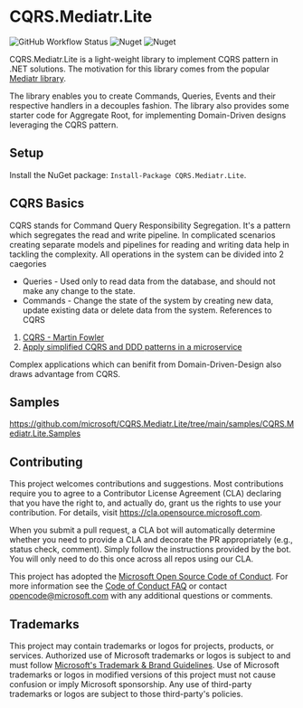 # CQRS.Mediatr.Lite

![GitHub Workflow Status](https://img.shields.io/github/workflow/status/microsoft/CQRS.Mediatr.Lite/CI)
![Nuget](https://img.shields.io/nuget/dt/CQRS.Mediatr.Lite)
![Nuget](https://img.shields.io/nuget/v/CQRS.Mediatr.Lite)

CQRS.Mediatr.Lite is a light-weight library to implement CQRS pattern in .NET solutions. The motivation for this library comes from the popular [Mediatr library](https://github.com/jbogard/MediatR).

The library enables you to create Commands, Queries, Events and their respective handlers in a decouples fashion. The library also provides some starter code for Aggregate Root, for implementing Domain-Driven designs leveraging the CQRS pattern.

## Setup
Install the NuGet package: `Install-Package CQRS.Mediatr.Lite`.

## CQRS Basics
CQRS stands for Command Query Responsibility Segregation. It's a pattern which segregates the read and write pipeline. In complicated scenarios creating separate models and pipelines for reading and writing data help in tackling the complexity. All operations in the system can be divided into 2 caegories
 - Queries - Used only to read data from the database, and should not make any change to the state.
 - Commands - Change the state of the system by creating new data, update existing data or delete data from the system.
References to CQRS
1. [CQRS - Martin Fowler](https://martinfowler.com/bliki/CQRS.html)
2. [Apply simplified CQRS and DDD patterns in a microservice](https://docs.microsoft.com/en-us/dotnet/architecture/microservices/microservice-ddd-cqrs-patterns/apply-simplified-microservice-cqrs-ddd-patterns)

Complex applications which can benifit from Domain-Driven-Design also draws advantage from CQRS.

## Samples
https://github.com/microsoft/CQRS.Mediatr.Lite/tree/main/samples/CQRS.Mediatr.Lite.Samples

## Contributing

This project welcomes contributions and suggestions.  Most contributions require you to agree to a
Contributor License Agreement (CLA) declaring that you have the right to, and actually do, grant us
the rights to use your contribution. For details, visit https://cla.opensource.microsoft.com.

When you submit a pull request, a CLA bot will automatically determine whether you need to provide
a CLA and decorate the PR appropriately (e.g., status check, comment). Simply follow the instructions
provided by the bot. You will only need to do this once across all repos using our CLA.

This project has adopted the [Microsoft Open Source Code of Conduct](https://opensource.microsoft.com/codeofconduct/).
For more information see the [Code of Conduct FAQ](https://opensource.microsoft.com/codeofconduct/faq/) or
contact [opencode@microsoft.com](mailto:opencode@microsoft.com) with any additional questions or comments.

## Trademarks

This project may contain trademarks or logos for projects, products, or services. Authorized use of Microsoft 
trademarks or logos is subject to and must follow 
[Microsoft's Trademark & Brand Guidelines](https://www.microsoft.com/en-us/legal/intellectualproperty/trademarks/usage/general).
Use of Microsoft trademarks or logos in modified versions of this project must not cause confusion or imply Microsoft sponsorship.
Any use of third-party trademarks or logos are subject to those third-party's policies.
